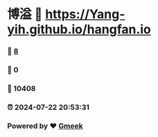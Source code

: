 # 博溢 :link: https://Yang-yih.github.io/hangfan.io 
### :page_facing_up: [8](https://Yang-yih.github.io/hangfan.io/tag.html) 
### :speech_balloon: 0 
### :hibiscus: 10408 
### :alarm_clock: 2024-07-22 20:53:31 
### Powered by :heart: [Gmeek](https://github.com/Meekdai/Gmeek)
